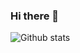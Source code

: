 ### Hi there 👋

![Github stats](https://github-readme-stats.vercel.app/api?username=mikirosario&theme=highcontrast&show_icons=true&count_private=true)

<!--
**mikirosario/mikirosario** is a ✨ _special_ ✨ repository because its `README.md` (this file) appears on your GitHub profile.

Here are some ideas to get you started:

- 🔭 I’m currently working on ...
- 🌱 I’m currently learning ...
- 👯 I’m looking to collaborate on ...
- 🤔 I’m looking for help with ...
- 💬 Ask me about ...
- 📫 How to reach me: ...
- 😄 Pronouns: ...
- ⚡ Fun fact: ...
-->
